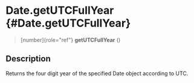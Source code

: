 Date.getUTCFullYear {#Date.getUTCFullYear}
===================

> [number]{role="ref"} **getUTCFullYear** ()

Description
-----------

Returns the four digit year of the specified Date object according to
UTC.
